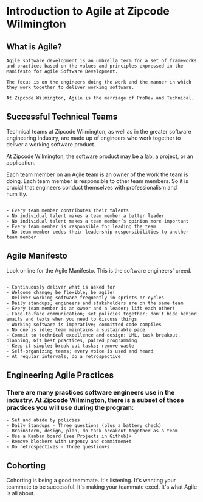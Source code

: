 # Introduction to Agile at Zipcode Wilmington
## What is Agile?

```
Agile software development is an umbrella term for a set of frameworks and practices based on the values and principles expressed in the Manifesto for Agile Software Development.

The focus is on the engineers doing the work and the manner in which they work together to deliver working software. 

At Zipcode Wilmington, Agile is the marriage of ProDev and Technical.

```
## Successful Technical Teams

Technical teams at Zipcode Wilmington, as well as in the greater software engineering industry, are made up of engineers who work together to deliver a working software product.

At Zipcode Wilmington, the software product may be a lab, a project, or an application.

Each team member on an Agile team is an owner of the work the team is doing. Each team member is responsible to other team members. So it is crucial that engineers conduct themselves with professionalism and humility.
 
```Some Agile team characteristics we will practice:

- Every team member contributes their talents
- No individual talent makes a team member a better leader
- No individual talent makes a team member’s opinion more important
- Every team member is responsible for leading the team
- No team member cedes their leadership responsibilities to another team member

```
## Agile Manifesto

Look online for the Agile Manifesto. This is the software engineers' creed.

```In shorthand, the manifesto tenets are:

- Continuously deliver what is asked for
- Welcome change; be flexible; be agile!
- Deliver working software frequently in sprints or cycles
- Daily standups; engineers and stakeholders are on the same team
- Every team member is an owner and a leader; lift each other!
- Face-to-face communication; set policies together; don’t hide behind emails and texts when you need to discuss things
- Working software is imperative; committed code compiles
- No one is idle; team maintains a sustainable pace
- Commit to technical excellence and design: UML, task breakout, planning, Git best practices, paired programming
- Keep it simple; break out tasks; remove waste
- Self-organizing teams; every voice is used and heard
- At regular intervals, do a retrospective
```
## Engineering Agile Practices
### There are many practices software engineers use in the industry.  At Zipcode Wilmington, there is a subset of those practices you will use during the program:
```
- Set and abide by policies 
- Daily Standups - Three questions (plus a battery check)
- Brainstorm, design, plan, do task breakout together as a team
- Use a Kanban board (see Projects in Github)+
- Remove blockers with urgency and commitmen+t
- Do retrospectives - Three question+s
```
## Cohorting

Cohorting is being a good teammate. It's listening. It's wanting your teammate to be successful.  It's making your teammate excel. It's what Agile is all about.
